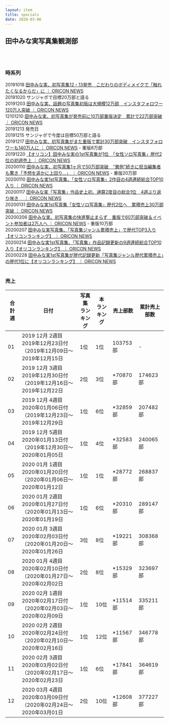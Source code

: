 ```yaml
---
layout: item
title: specials
date: 2020-03-06
---
```


## 田中みな実写真集観測部
<br><br>

### 時系列
20191018 [田中みな実、初写真集12・13発売　こだわりのボディメイクで「触れたくなるからだ」に ｜ ORICON NEWS](https://www.oricon.co.jp/news/2146833/)<br>
20191020 サンジャポで目標20万部と語る<br>
20191203 [田中みな実、話題の写真集初版は大規模12万部　インスタフォロワー120万人突破 ｜ ORICON NEWS](https://www.oricon.co.jp/news/2150143/)<br>
12101210 [田中みな実、初写真集が発売前に10万部重版決定　累計で22万部突破 ｜ ORICON NEWS](https://www.oricon.co.jp/news/2150667/)<br>
20191213 発売日<br>
20191215 サンジャポで今度は目標50万部と語る<br>
20191217 [田中みな実、初写真集がまた重版で累計30万部突破　インスタフォロワーも140万人に ｜ ORICON NEWS](https://www.oricon.co.jp/news/2151203/) - 重版8万部<br>
20191220 [【オリコン】田中みな実の1st写真集が1位　「女性ソロ写真集」歴代2位の初週売上 ｜ ORICON NEWS](https://www.oricon.co.jp/news/2151458/)<br>
20200110 [田中みな実、初写真集1ヶ月で50万部突破　“異例”続きに担当編集者も驚き「予想を遥かに上回り…」 ｜ ORICON NEWS](https://www.oricon.co.jp/news/2152874/) - 重版20万部<br>
20200110 [田中みな実1st写真集、「女性ソロ写真集」2作目の4週連続総合TOP10入り ｜ ORICON NEWS](https://www.oricon.co.jp/news/2152836/)<br>
20200117 [田中みな実「写真集」作品史上初、通算2度目の総合1位　4週ぶり返り咲き　 ｜ ORICON NEWS](https://www.oricon.co.jp/news/2153318/)<br>
20200131 [田中みな実1st写真集「女性ソロ写真集」歴代2位へ　累積売上30万部突破 ｜ ORICON NEWS](https://www.oricon.co.jp/news/2154305/)<br>
20200206 [田中みな実、初写真集の快進撃止まらず　重版で60万部突破＆イベント参加者は2万人へ ｜ ORICON NEWS](https://www.oricon.co.jp/news/2154822/) - 重版10万部 <br>
20200207 [田中みな実写真集、「写真集ジャンル累積売上」で歴代TOP3入り【オリコンランキング】 ｜ ORICON NEWS](https://www.oricon.co.jp/news/2154836/)<br>
20200214 [田中みな実1st写真集、「写真集」作品記録更新の9週連続総合TOP10入り【オリコンランキング】 ｜ ORICON NEWS](https://www.oricon.co.jp/news/2155318/)<br>
20200228 [田中みな実1st写真集が歴代記録更新「写真集ジャンル歴代累積売上」の歴代1位に【オリコンランキング】 ｜ ORICON NEWS](https://www.oricon.co.jp/news/2156306/)<br>
<br>                                                                                                                   

### 売上
<table  class="table table-striped">
	<thead>
		<tr><th>合計週</th><th>日付</th><th>写真集 <br> ランキング</th><th>本 <br> ランキング</th><th>売上部数</th><th>累計売上部数</th></tr>
	</thead>
	<tbody>
		<tr><td>01</td><td>2019 12月 2週目 <br> 2019年12月23日付（2019年12月09日～2019年12月15日</td><td>1位</td><td> 1位</td><td>103753部</td><td>-</td></tr>
		<tr><td>02</td><td>2019 12月 3週目 <br> 2019年12月30日付（2019年12月16日～2019年12月22日</td><td>2位</td><td> 3位</td><td>*70870部</td><td>174623部</td></tr>
		<tr><td>03</td><td>2019 12月 4週目 <br> 2020年01月06日付（2019年12月23日～2019年12月29日</td><td>1位</td><td> 6位</td><td>*32859部</td><td>207482部</td></tr>
		<tr><td>04</td><td>2019 12月 5週目 <br> 2020年01月13日付（2019年12月30日～2020年01月05日</td><td>1位</td><td> 4位</td><td>*32583部</td><td>240065部</td></tr>
		<tr><td>05</td><td>2020 01月 1週目 <br> 2020年01月20日付（2020年01月06日～2020年01月12日</td><td>1位</td><td> 1位</td><td>*28772部</td><td>268837部</td></tr>
		<tr><td>06</td><td>2020 01月 2週目 <br> 2020年01月27日付（2020年01月13日～2020年01月19日</td><td>1位</td><td> 6位</td><td>*20310部</td><td>289147部</td></tr>
		<tr><td>07</td><td>2020 01月 3週目 <br> 2020年02月03日付（2020年01月20日～2020年01月26日</td><td>3位</td><td> 8位</td><td>*19221部</td><td>308368部</td></tr>
		<tr><td>08</td><td>2020 01月 4週目 <br> 2020年02月10日付（2020年01月27日～2020年02月02日</td><td>2位</td><td> 8位</td><td>*15329部</td><td>323697部</td></tr>
		<tr><td>09</td><td>2020 02月 1週目 <br> 2020年02月17日付（2020年02月03日～2020年02月09日</td><td>1位</td><td>10位</td><td>*11514部</td><td>335211部</td></tr>
		<tr><td>10</td><td>2020 02月 2週目 <br> 2020年02月24日付（2020年02月10日～2020年02月16日</td><td>1位</td><td>12位</td><td>*11567部</td><td>346778部</td></tr>
		<tr><td>11</td><td>2020 02月 3週目 <br> 2020年03月02日付（2020年02月17日～2020年02月23日</td><td>1位</td><td> 6位</td><td>*17841部</td><td>364619部</td></tr>
		<tr><td>12</td><td>2020 03月 4週目 <br> 2020年03月09日付（2020年02月24日～2020年03月01日</td><td>2位</td><td>10位</td><td>*12608部</td><td>377227部</td></tr>
	</tbody>
</table>